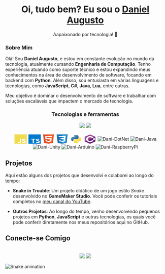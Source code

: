 <h1 align="center">
    Oi, tudo bem? Eu sou o 
    <a href="https://www.linkedin.com/in/daniel-augusto-c-milanez/">Daniel Augusto</a>
</h1>

<p align="center">
    Aapaixonado por tecnologia! 🚀
</p>

### Sobre Mim

Olá! Sou **Daniel Augusto**, e estou em constante evolução no mundo da tecnologia, atualmente cursando **Engenharia de Computação**. Tenho experiência atuando como suporte técnico e estou expandindo meus conhecimentos na área de desenvolvimento de software, focando em backend com **Python**. Além disso, sou entusiasta em várias linguagens e tecnologias, como **JavaScript**, **C#**, **Java**, **Lua**, entre outras.

Meu objetivo é dominar o desenvolvimento de software e trabalhar com soluções escaláveis que impactem o mercado de tecnologia.

<div align="center">
    <h3>Tecnologias e ferramentas</h3>
    <a hef="https://beacons.ai/danielmilanez">
        <img height="180em" src="https://github-readme-stats.vercel.app/api?username=danielmilanez&show_icons=true&theme=merko"/>
        <img height="180em" src="https://github-readme-stats.vercel.app/api/top-langs/?username=danielmilanez&layout=compact&theme=merko"/>
    </a>
</div>

<div style="display: inline_block" align="center"><br>
    <img align="center" alt="Dani-Js" height="30" width="40" src="https://raw.githubusercontent.com/devicons/devicon/master/icons/javascript/javascript-plain.svg">
    <img align="center" alt="Dani-Ts" height="30" width="40" src="https://raw.githubusercontent.com/devicons/devicon/master/icons/typescript/typescript-plain.svg">
    <img align="center" alt="Dani-HTML" height="30" width="40" src="https://raw.githubusercontent.com/devicons/devicon/master/icons/html5/html5-original.svg">
    <img align="center" alt="Dani-CSS" height="30" width="40" src="https://raw.githubusercontent.com/devicons/devicon/master/icons/css3/css3-original.svg">
    <img align="center" alt="Dani-Python" height="30" width="40" src="https://raw.githubusercontent.com/devicons/devicon/master/icons/python/python-original.svg">
    <img align="center" alt="Dani-Csharp" height="30" width="40" src="https://raw.githubusercontent.com/devicons/devicon/master/icons/csharp/csharp-original.svg">
    <img align="center" alt="Dani-DotNet" height="30" width="40" src="https://cdn.jsdelivr.net/gh/devicons/devicon/icons/dot-net/dot-net-original.svg">   
    <img align="center" alt="Dani-Java" height="30" width="40" src="https://cdn.jsdelivr.net/gh/devicons/devicon/icons/java/java-original.svg">
    <img align="center" alt="Dani-Unity" height="30" width="40" src="https://cdn.jsdelivr.net/gh/devicons/devicon/icons/unity/unity-original.svg" />      
    <img align="center" alt="Dani-Arduino" height="30" width="40" src="https://cdn.jsdelivr.net/gh/devicons/devicon/icons/arduino/arduino-original-wordmark.svg">
    <img align="center" alt="Dani-RaspberryPi" height="30" width="40" src="https://cdn.jsdelivr.net/gh/devicons/devicon/icons/raspberrypi/raspberrypi-original.svg" />        
</div>


## Projetos

Aqui estão alguns dos projetos que desenvolvi e colaborei ao longo do tempo:

- **Snake in Trouble**: Um projeto didático de um jogo estilo *Snake* desenvolvido no **GameMaker Studio**. Você pode conferir os tutoriais completos no [meu canal do YouTube](https://www.youtube.com/@mitchzito).
  
- **Outros Projetos**: Ao longo do tempo, venho desenvolvendo pequenos projetos em **Python**, **JavaScript** e outras tecnologias, os quais você pode conferir diretamente nos meus repositórios aqui no GitHub.

## Conecte-se Comigo

<div align="center"><br>
    <a href="https://instagram.com/_mitchzito?igshid=ZDc4ODBmNjlmNQ=="><img src="https://img.shields.io/badge/Instagram-E4405F?style=for-the-badge&logo=instagram&logoColor=white"></a>
    <a href="https://www.youtube.com/@mitchzito"><img src="https://img.shields.io/badge/YouTube-FF0000?style=for-the-badge&logo=youtube&logoColor=white"></a>
</div>

![Snake animation](https://github.com/danielbped/danielbped/blob/output/github-contribution-grid-snake.svg)
